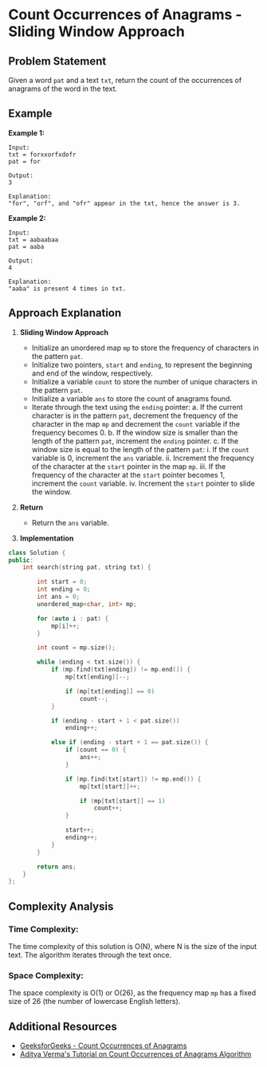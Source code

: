 # Count Occurrences of Anagrams - Sliding Window Approach

## Problem Statement

Given a word `pat` and a text `txt`, return the count of the occurrences of anagrams of the word in the text.

## Example

**Example 1:**

```
Input:
txt = forxxorfxdofr
pat = for

Output:
3

Explanation:
"for", "orf", and "ofr" appear in the txt, hence the answer is 3.
```

**Example 2:**

```
Input:
txt = aabaabaa
pat = aaba

Output:
4

Explanation:
"aaba" is present 4 times in txt.
```

## Approach Explanation

1. **Sliding Window Approach**

   - Initialize an unordered map `mp` to store the frequency of characters in the pattern `pat`.
   - Initialize two pointers, `start` and `ending`, to represent the beginning and end of the window, respectively.
   - Initialize a variable `count` to store the number of unique characters in the pattern `pat`.
   - Initialize a variable `ans` to store the count of anagrams found.
   - Iterate through the text using the `ending` pointer:
     a. If the current character is in the pattern `pat`, decrement the frequency of the character in the map `mp` and decrement the `count` variable if the frequency becomes 0.
     b. If the window size is smaller than the length of the pattern `pat`, increment the `ending` pointer.
     c. If the window size is equal to the length of the pattern `pat`:
        i. If the `count` variable is 0, increment the `ans` variable.
        ii. Increment the frequency of the character at the `start` pointer in the map `mp`.
        iii. If the frequency of the character at the `start` pointer becomes 1, increment the `count` variable.
        iv. Increment the `start` pointer to slide the window.

2. **Return**

   - Return the `ans` variable.

3. **Implementation**

```cpp
class Solution {
public:
    int search(string pat, string txt) {

        int start = 0;
        int ending = 0;
        int ans = 0;
        unordered_map<char, int> mp;

        for (auto i : pat) {
            mp[i]++;
        }

        int count = mp.size();

        while (ending < txt.size()) {
            if (mp.find(txt[ending]) != mp.end()) {
                mp[txt[ending]]--;

                if (mp[txt[ending]] == 0)
                    count--;
            }

            if (ending - start + 1 < pat.size())
                ending++;

            else if (ending - start + 1 == pat.size()) {
                if (count == 0) {
                    ans++;
                }

                if (mp.find(txt[start]) != mp.end()) {
                    mp[txt[start]]++;

                    if (mp[txt[start]] == 1)
                        count++;
                }

                start++;
                ending++;
            }
        }

        return ans;
    }
};
```

## Complexity Analysis

### Time Complexity:

The time complexity of this solution is O(N), where N is the size of the input text. The algorithm iterates through the text once.

### Space Complexity:

The space complexity is O(1) or O(26), as the frequency map `mp` has a fixed size of 26 (the number of lowercase English letters).

## Additional Resources

- [GeeksforGeeks - Count Occurrences of Anagrams](https://www.geeksforgeeks.org/problems/count-occurences-of-anagrams5839/1)
- [Aditya Verma's Tutorial on Count Occurrences of Anagrams Algorithm](https://youtu.be/MW4lJ8Y0xXk?si=Kk_-7zjroXUaFWm7) 